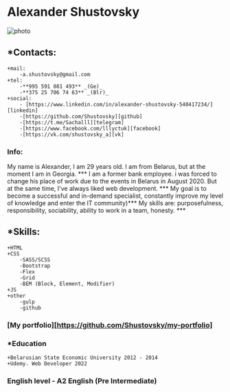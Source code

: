 # Alexander Shustovsky
![photo](https://sun1.userapi.com/sun1-84/s/v1/ig2/zZn7PcLD9PqDPJM3OM8kWu5VyWIFtejuW3iA4xWbSAwAw5gypQTb_DCBhpt7qT5HUAPU5qmh_1f8-qa_G2P6FDJF.jpg?size=200x200&quality=95&crop=285,442,608,608&ava=1)
## *Contacts:
	+mail:
		-a.shustovsky@gmail.com
	+tel:
		-**995 591 081 493** _(Ge)_
		-**375 25 706 74 63** _(Blr)_
	+social:
		- [https://www.linkedin.com/in/alexander-shustovsky-540417234/][linkedin]
		-[https://github.com/Shustovsky][github]
		-[https://t.me/Sachalll][telegram]
		-[https://www.facebook.com/lllyctuk][facebook]
		-[https://vk.com/shustovsky_a][vk]

### Info:
My name is Alexander, I am 29 years old. I am from Belarus, but at the moment I am in Georgia. ***
I am a former bank employee. i was forced to change his place of work due to the events in Belarus in August 2020. But at the same time, I've always liked web development. ***
My goal is to become a successful and in-demand specialist, constantly improve my level of knowledge and enter the IT community)***
My skills are: purposefulness, responsibility, sociability, ability to work in a team, honesty. ***

## *Skills:
	+HTML
	+CSS
		-SASS/SCSS
		-Bootstrap
		-Flex
		-Grid
		-BEM (Block, Element, Modifier)
	+JS
	+other
		-gulp
		-github

### [My portfolio][https://github.com/Shustovsky/my-portfolio]

### *Education
	+Belarusian State Economic University 2012 - 2014
	+Udemy. Web Developer 2022

### English level - A2 English (Pre Intermediate)